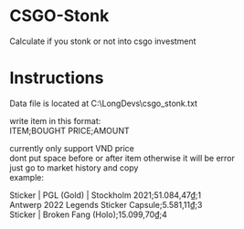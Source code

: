 # CSGO-Stonk
 Calculate if you stonk or not into csgo investment


# Instructions
Data file is located at C:\LongDevs\csgo_stonk.txt

write item in this format:\
ITEM;BOUGHT PRICE;AMOUNT

currently only support VND price\
dont put space before or after item otherwise it will be error\
just go to market history and copy\
example:

Sticker | PGL (Gold) | Stockholm 2021;51.084,47₫;1\
Antwerp 2022 Legends Sticker Capsule;5.581,11₫;3\
Sticker | Broken Fang (Holo);15.099,70₫;4
